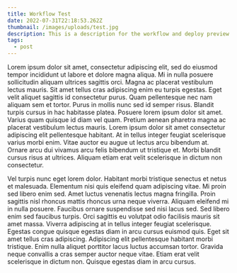 ```yaml
---
title: Workflow Test
date: 2022-07-31T22:18:53.262Z
thumbnail: /images/uploads/test.jpg
description: This is a description for the workflow and deploy preview test
tags:
  - post
---
```

Lorem ipsum dolor sit amet, consectetur adipiscing elit, sed do eiusmod tempor incididunt ut labore et dolore magna aliqua. Mi in nulla posuere sollicitudin aliquam ultrices sagittis orci. Magna ac placerat vestibulum lectus mauris. Sit amet tellus cras adipiscing enim eu turpis egestas. Eget velit aliquet sagittis id consectetur purus. Quam pellentesque nec nam aliquam sem et tortor. Purus in mollis nunc sed id semper risus. Blandit turpis cursus in hac habitasse platea. Posuere lorem ipsum dolor sit amet. Varius quam quisque id diam vel quam. Pretium aenean pharetra magna ac placerat vestibulum lectus mauris. Lorem ipsum dolor sit amet consectetur adipiscing elit pellentesque habitant. At in tellus integer feugiat scelerisque varius morbi enim. Vitae auctor eu augue ut lectus arcu bibendum at. Ornare arcu dui vivamus arcu felis bibendum ut tristique et. Morbi blandit cursus risus at ultrices. Aliquam etiam erat velit scelerisque in dictum non consectetur.

Vel turpis nunc eget lorem dolor. Habitant morbi tristique senectus et netus et malesuada. Elementum nisi quis eleifend quam adipiscing vitae. Mi proin sed libero enim sed. Amet luctus venenatis lectus magna fringilla. Proin sagittis nisl rhoncus mattis rhoncus urna neque viverra. Aliquam eleifend mi in nulla posuere. Faucibus ornare suspendisse sed nisi lacus sed. Sed libero enim sed faucibus turpis. Orci sagittis eu volutpat odio facilisis mauris sit amet massa. Viverra adipiscing at in tellus integer feugiat scelerisque. Egestas congue quisque egestas diam in arcu cursus euismod quis. Eget sit amet tellus cras adipiscing. Adipiscing elit pellentesque habitant morbi tristique. Enim nulla aliquet porttitor lacus luctus accumsan tortor. Gravida neque convallis a cras semper auctor neque vitae. Etiam erat velit scelerisque in dictum non. Quisque egestas diam in arcu cursus.